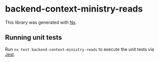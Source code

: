 # backend-context-ministry-reads

This library was generated with [Nx](https://nx.dev).

## Running unit tests

Run `nx test backend-context-ministry-reads` to execute the unit tests via [Jest](https://jestjs.io).

